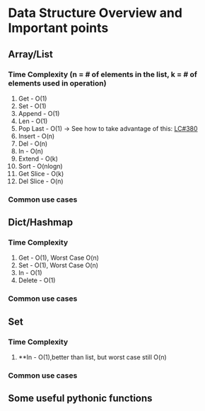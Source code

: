 # Data Structure Overview and Important points
## Array/List
### Time Complexity (n = # of elements in the list, k = # of elements used in operation)
1) Get - O(1)
2) Set - O(1)
3) Append - O(1)
4) Len - O(1)
5) Pop Last - O(1) -> See how to take advantage of this: [LC#380](https://leetcode.com/problems/insert-delete-getrandom-o1/)
6) Insert - O(n)
7) Del - O(n)
8) In - O(n)
9) Extend - O(k)
10) Sort - O(nlogn)
11) Get Slice - O(k)
12) Del Slice - O(n)

### Common use cases

## Dict/Hashmap
### Time Complexity
1) Get - O(1), Worst Case O(n)
2) Set - O(1), Worst Case O(n)
3) In - O(1)
4) Delete - O(1)

### Common use cases


## Set
### Time Complexity
1) **In - O(1),better than list, but worst case still O(n)

### Common use cases

## Some useful pythonic functions
